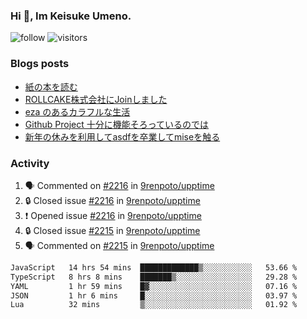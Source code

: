 ### Hi 👋, Im Keisuke Umeno.

<!--
**9renpoto/9renpoto** is a ✨ _special_ ✨ repository because its `README.md` (this file) appears on your GitHub profile.

Here are some ideas to get you started:

- 🔭 I’m currently working on ...
- 🌱 I’m currently learning ...
- 👯 I’m looking to collaborate on ...
- 🤔 I’m looking for help with ...
- 💬 Ask me about ...
- 📫 How to reach me: ...
- 😄 Pronouns: ...
- ⚡ Fun fact: ...
-->

![follow](https://img.shields.io/github/followers/9renpoto?label=Follow&style=social)
![visitors](https://komarev.com/ghpvc/?username=9renpoto&label=Profile%20views&color=0e75b6&style=flat)

### Blogs posts

<!-- BLOG-POST-LIST:START -->
- [紙の本を読む](https://9renpoto.win/entry/2024/02/25/reading-papar-book)
- [ROLLCAKE株式会社にJoinしました](https://9renpoto.win/entry/2024/02/11/join)
- [eza のあるカラフルな生活](https://9renpoto.win/entry/2024/02/01/eza)
- [Github Project 十分に機能そろっているのでは](https://9renpoto.win/entry/2024/01/14/gh-projects)
- [新年の休みを利用してasdfを卒業してmiseを触る](https://9renpoto.win/entry/2024/01/07/mise)
<!-- BLOG-POST-LIST:END -->

### Activity

<!--START_SECTION:activity-->
1. 🗣 Commented on [#2216](https://github.com/9renpoto/upptime/issues/2216#issuecomment-2042533473) in [9renpoto/upptime](https://github.com/9renpoto/upptime)
2. 🔒 Closed issue [#2216](https://github.com/9renpoto/upptime/issues/2216) in [9renpoto/upptime](https://github.com/9renpoto/upptime)
3. ❗ Opened issue [#2216](https://github.com/9renpoto/upptime/issues/2216) in [9renpoto/upptime](https://github.com/9renpoto/upptime)
4. 🔒 Closed issue [#2215](https://github.com/9renpoto/upptime/issues/2215) in [9renpoto/upptime](https://github.com/9renpoto/upptime)
5. 🗣 Commented on [#2215](https://github.com/9renpoto/upptime/issues/2215#issuecomment-2042433314) in [9renpoto/upptime](https://github.com/9renpoto/upptime)
<!--END_SECTION:activity-->

<!--START_SECTION:waka-->

```txt
JavaScript   14 hrs 54 mins  █████████████▒░░░░░░░░░░░   53.66 %
TypeScript   8 hrs 8 mins    ███████▒░░░░░░░░░░░░░░░░░   29.28 %
YAML         1 hr 59 mins    █▓░░░░░░░░░░░░░░░░░░░░░░░   07.16 %
JSON         1 hr 6 mins     █░░░░░░░░░░░░░░░░░░░░░░░░   03.97 %
Lua          32 mins         ▒░░░░░░░░░░░░░░░░░░░░░░░░   01.92 %
```

<!--END_SECTION:waka-->
